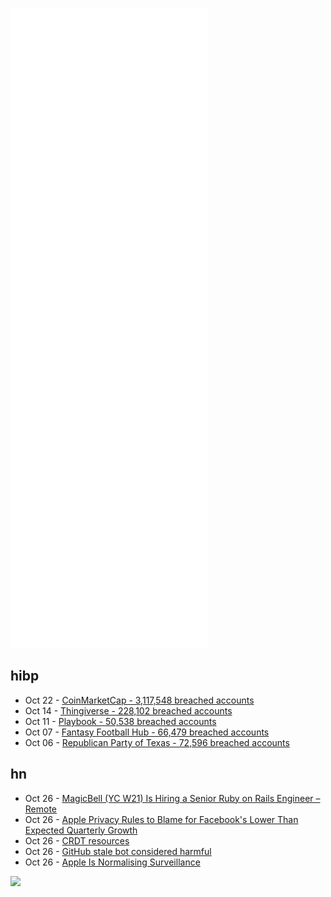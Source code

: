 ![Metrics](https://raw.githubusercontent.com/phixion/phixion/master/metrics.svg)

## hibp

<!--
for https://github.com/phixion/phixion/blob/main/.github/workflows/feeds.yml
-->
<!--START_SECTION:haveibeenpwnd-->
- Oct 22 - [CoinMarketCap - 3,117,548 breached accounts](https://haveibeenpwned.com/PwnedWebsites#CoinMarketCap)
- Oct 14 - [Thingiverse - 228,102 breached accounts](https://haveibeenpwned.com/PwnedWebsites#Thingiverse)
- Oct 11 - [Playbook - 50,538 breached accounts](https://haveibeenpwned.com/PwnedWebsites#Playbook)
- Oct 07 - [Fantasy Football Hub - 66,479 breached accounts](https://haveibeenpwned.com/PwnedWebsites#FantasyFootballHub)
- Oct 06 - [Republican Party of Texas - 72,596 breached accounts](https://haveibeenpwned.com/PwnedWebsites#RepublicanPartyOfTexas)
<!--END_SECTION:haveibeenpwnd-->

## hn

<!--
for https://github.com/phixion/phixion/blob/main/.github/workflows/feeds.yml
-->
<!--START_SECTION:hn-->
- Oct 26 - [MagicBell (YC W21) Is Hiring a Senior Ruby on Rails Engineer – Remote](https://boards.eu.greenhouse.io/magicbell/jobs/4002168101?gh_src=0d086342teu)
- Oct 26 - [Apple Privacy Rules to Blame for Facebook's Lower Than Expected Quarterly Growth](https://www.macrumors.com/2021/10/26/apple-privacy-rules-blame-facebook-earnings/)
- Oct 26 - [CRDT resources](https://wiki.nikitavoloboev.xyz/distributed-systems/crdt)
- Oct 26 - [GitHub stale bot considered harmful](https://drewdevault.com/2021/10/26/stalebot.html)
- Oct 26 - [Apple Is Normalising Surveillance](https://www.wired.co.uk/article/apple-surveillance-technology)
<!--END_SECTION:hn-->

<!--
for https://yhype.me
-->
![](https://hit.yhype.me/github/profile?user_id=13013670)
